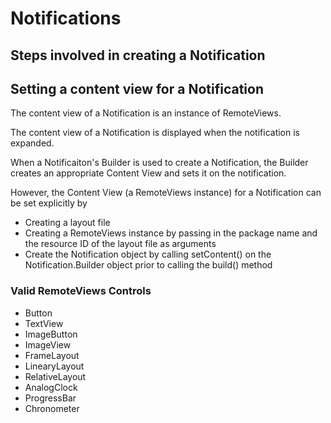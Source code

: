 # Notifications

## Steps involved in creating a Notification



## Setting a content view for a Notification
The content view of a Notification is an instance of RemoteViews. 

The content view of a Notification is displayed when the notification is expanded.

When a Notificaiton's Builder is used to create a Notification, the Builder creates an appropriate Content View 
and sets it on the notification.

However, the Content View (a RemoteViews instance) for a Notification can be set explicitly by
* Creating a layout file 
* Creating a RemoteViews instance by passing in the package name and the resource ID of the layout file as arguments
* Create the Notification object by calling setContent() on the Notification.Builder object prior to calling the
build() method

### Valid RemoteViews Controls
* Button
* TextView
* ImageButton
* ImageView
* FrameLayout
* LinearyLayout
* RelativeLayout
* AnalogClock
* ProgressBar
* Chronometer





